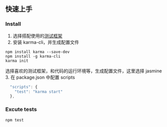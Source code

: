 ## 快速上手

### Install
1. 选择搭配使用的[测试框架](https://www.npmjs.com/search?q=keywords:karma-adapter)
2. 安装 karma-cli，并生成配置文件
```shell
npm install karma --save-dev
npm install -g karma-cli
karma init
```
选择喜欢的测试框架，和代码的运行环境等，生成配置文件，这里选择 jasmine
3. 在 package.json 中配置 scripts
```javascript
  "scripts": {
    "test": "karma start"
  },
```

### Excute tests
```shell
npm test
```
